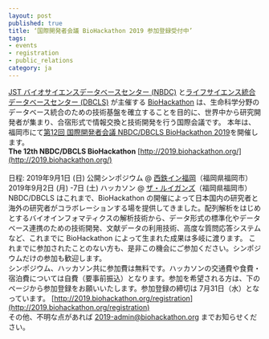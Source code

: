 ```yaml
---
layout: post
published: true
title: ‘国際開発者会議 BioHackathon 2019 参加登録受付中’
tags:
- events
- registration
- public_relations
category: ja
---
```

[JST バイオサイエンスデータベースセンター (NBDC)](https://biosciencedbc.jp/) と[ライフサイエンス統合データベースセンター (DBCLS)](https://dbcls.rois.ac.jp) が主催する [BioHackathon](http://www.biohackathon.org/)   は、生命科学分野のデータベース統合のための技術基盤を確立することを目的に、世界中から研究開発者が集まり、合宿形式で情報交換と技術開発を行う国際会議です。
本年は、福岡市にて[第12回 国際開発者会議 NBDC/DBCLS BioHackathon 2019](http://2019.biohackathon.org/)を開催します。
<br />
**The 12th NBDC/DBCLS BioHackathon**
[http://2019.biohackathon.org/](http://2019.biohackathon.org/)
<br />
<br />
日程:
2019年9月1日 (日) 公開シンポジウム @ [西鉄イン福岡](https://nnr-h.com/n-inn/fukuoka/)（福岡県福岡市）
2019年9月2日 (月) -7日 (土) ハッカソン @ [ザ・ルイガンズ](https://www.luigans.com/)（福岡県福岡市）
<br />
NBDC/DBCLS はこれまで、BioHackathon の開催によって日本国内の研究者と海外の研究者がコラボレーションする場を提供してきました。配列解析をはじめとするバイオインフォマティクスの解析技術から、データ形式の標準化やデータベース連携のための技術開発、文献データの利用技術、高度な質問応答システムなど、これまでに BioHackathon によって生まれた成果は多岐に渡ります。
これまでに参加されたことのない方も、是非この機会にご参加ください。シンポジウムだけの参加も歓迎します。
<br />
シンポジウム、ハッカソン共に参加費は無料です。ハッカソンの交通費や食費・宿泊費については自費（要事前振込）となります。参加を希望される方は、下のページから参加登録をお願いいたします。参加登録の締切は 7月31日（水）となっています。
[http://2019.biohackathon.org/registration](http://2019.biohackathon.org/registration)
<br />
その他、不明な点があれば 2019-admin@biohackathon.org までお知らせください。
